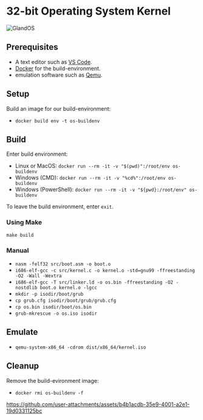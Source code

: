 # 32-bit Operating System Kernel

![GlandOS](https://github.com/user-attachments/assets/47e8fe97-b17f-4a52-9e7f-d322f53a22f4)

## Prerequisites

 - A text editor such as [VS Code](https://code.visualstudio.com/).
 - [Docker](https://www.docker.com/) for the build-environment.
 - emulation software such as [Qemu](https://www.qemu.org/).

## Setup

Build an image for our build-environment:
 - `docker build env -t os-buildenv`

## Build

Enter build environment:
 - Linux or MacOS: `docker run --rm -it -v "$(pwd)":/root/env os-buildenv`
 - Windows (CMD): `docker run --rm -it -v "%cd%":/root/env os-buildenv`
 - Windows (PowerShell): `docker run --rm -it -v "${pwd}:/root/env" os-buildenv`

To leave the build environment, enter `exit`.

### Using Make

`make build`

### Manual
- `nasm -felf32 src/boot.asm -o boot.o`
- `i686-elf-gcc -c src/kernel.c -o kernel.o -std=gnu99 -ffreestanding -O2 -Wall -Wextra`
- `i686-elf-gcc -T src/linker.ld -o os.bin -ffreestanding -O2 -nostdlib boot.o kernel.o -lgcc`
- `mkdir -p isodir/boot/grub`
- `cp grub.cfg isodir/boot/grub/grub.cfg`
- `cp os.bin isodir/boot/os.bin`
- `grub-mkrescue -o os.iso isodir`

## Emulate

 - `qemu-system-x86_64 -cdrom dist/x86_64/kernel.iso`

## Cleanup

Remove the build-evironment image:
 - `docker rmi os-buildenv -f`


https://github.com/user-attachments/assets/b4b1acdb-35e9-4001-a2e1-19d0331125bc

